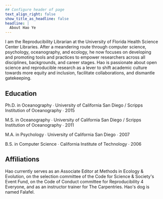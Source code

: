 ```yaml
---
## Configure header of page
text_align_right: false
show_title_as_headline: false
headline: |
  About Hao Ye
---
```


I am the Reproducibility Librarian at the University of Florida Health Science Center Libraries. After a meandering route through computer science, psychology, oceanography, and ecology, he now focuses on developing and promoting tools and practices to empower researchers across all disciplines, backgrounds, and career stages. Hao is passionate about open science and reproducible research as a lever to shift academic culture towards more equity and inclusion, facilitate collaborations, and dismantle gatekeeping. 

## Education

<i class="fas fa-graduation-cap pr2"></i>Ph.D. in Oceanography &#8729; University of California San Diego / Scripps Institution of Oceanography &#8729; 2015

<i class="fas fa-graduation-cap pr2"></i>M.S. in Oceanography &#8729; University of California San Diego / Scripps Institution of Oceanography &#8729; 2011

<i class="fas fa-graduation-cap pr2"></i>M.A. in Psychology &#8729; University of California San Diego &#8729; 2007

<i class="fas fa-graduation-cap pr2"></i>B.S. in Computer Science &#8729; California Institute of Technology &#8729; 2006

## Affiliations


Hao currently serves as an Associate Editor at Methods in Ecology & Evolution, on the selection committee of the Code for Science & Society's Event Fund, on the Code of Conduct committee for Reproducibility 4 Everyone, and as an instructor trainer for The Carpentries. Hao's dog is named Falafel.